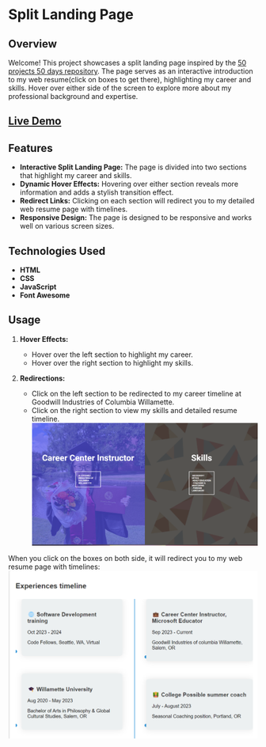 # Split Landing Page

## Overview

Welcome! This project showcases a split landing page inspired by the [50 projects 50 days repository](https://github.com/bradtraversy/50projects50days/tree/master). The page serves as an interactive introduction to my web resume(click on boxes to get there), highlighting my career and skills. Hover over either side of the screen to explore more about my professional background and expertise.

## [Live Demo](https://qilinxie02.github.io/resume/)

## Features

- **Interactive Split Landing Page:** The page is divided into two sections that highlight my career and skills.
- **Dynamic Hover Effects:** Hovering over either section reveals more information and adds a stylish transition effect.
- **Redirect Links:** Clicking on each section will redirect you to my detailed web resume page with timelines.
- **Responsive Design:** The page is designed to be responsive and works well on various screen sizes.

## Technologies Used

- **HTML**
- **CSS**
- **JavaScript**
- **Font Awesome**

## Usage

1. **Hover Effects:**
   - Hover over the left section to highlight my career.
   - Hover over the right section to highlight my skills.
   
2. **Redirections:**
   - Click on the left section to be redirected to my career timeline at Goodwill Industries of Columbia Willamette.
   - Click on the right section to view my skills and detailed resume timeline.
![Alt text](image.png)

When you click on the boxes on both side, it will redirect you to my web resume page with timelines: 
![Alt text](image-1.png)

